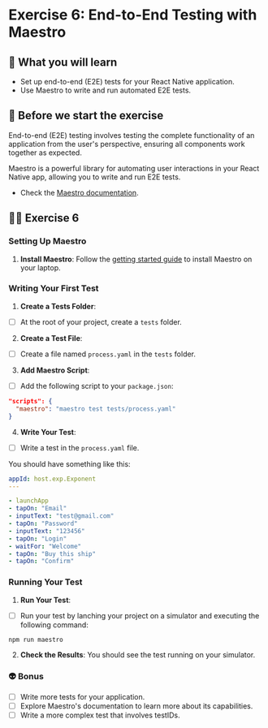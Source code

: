 # Exercise 6: End-to-End Testing with Maestro

## 📡 What you will learn

- Set up end-to-end (E2E) tests for your React Native application.
- Use Maestro to write and run automated E2E tests.

## 👾 Before we start the exercise

End-to-end (E2E) testing involves testing the complete functionality of an application from the user's perspective, ensuring all components work together as expected.

Maestro is a powerful library for automating user interactions in your React Native app, allowing you to write and run E2E tests.

- Check the [Maestro documentation](https://maestro.mobile.dev/getting-started/installing-maestro).

## 👨‍🚀 Exercise 6

### Setting Up Maestro

1. **Install Maestro**:
   Follow the [getting started guide](https://maestro.mobile.dev/getting-started/installing-maestro) to install Maestro on your laptop.

### Writing Your First Test

1. **Create a Tests Folder**:
  - [ ] At the root of your project, create a `tests` folder.

2. **Create a Test File**:
  - [ ] Create a file named `process.yaml` in the `tests` folder.

3. **Add Maestro Script**:
  - [ ] Add the following script to your `package.json`:

   ```json
   "scripts": {
     "maestro": "maestro test tests/process.yaml"
   }
```

4. **Write Your Test**:
  - [ ] Write a test in the `process.yaml` file.

  You should have something like this:

```yaml
appId: host.exp.Exponent
---

- launchApp
- tapOn: "Email"
- inputText: "test@gmail.com"
- tapOn: "Password"
- inputText: "123456"
- tapOn: "Login"
- waitFor: "Welcome"
- tapOn: "Buy this ship"
- tapOn: "Confirm"
``` 

### Running Your Test

1. **Run Your Test**:
  - [ ] Run your test by lanching your project on a simulator and executing the following command:

   ```console
   npm run maestro
   ```

2. **Check the Results**:
  You should see the test running on your simulator.

### 👽 Bonus

- [ ] Write more tests for your application.
- [ ] Explore Maestro's documentation to learn more about its capabilities.
- [ ] Write a more complex test that involves testIDs.
